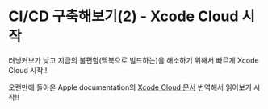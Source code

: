 # CI/CD 구축해보기(2) - Xcode Cloud 시작

러닝커브가 낮고 지금의 불편함(맥북으로 빌드하는)을 해소하기 위해서 빠르게 Xcode Cloud 시작!!

오랜만에 돌아온 Apple documentation의 [Xcode Cloud 문서](https://developer.apple.com/documentation/xcode/xcode-cloud) 번역해서 읽어보기  시작!!

